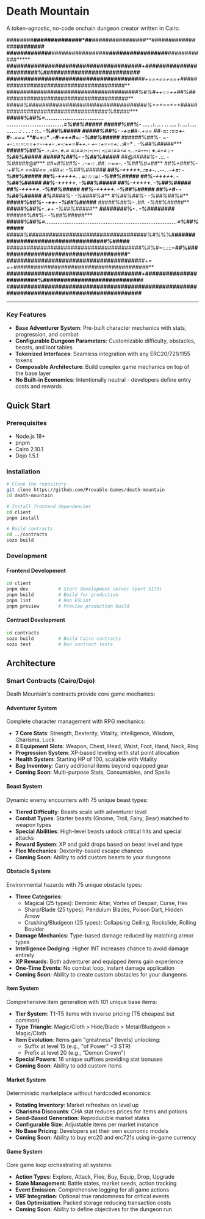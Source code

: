 # Death Mountain

A token-agnostic, no-code onchain dungeon creator written in Cairo.

*##*##*##*##**##*##*##*##*##*##*##*##**##*##*##*##*##*##*##*##**##*##*##*##*##*##*##*##**##*##*##*##
******##*##*##**#*##*##*##**##*##*##*##*#####*##*##**##*#####*##*##*##*##*##**##*##*##*##*##*##*****
***#######################################+*########################%############################***
***######################################**##+==+==+==+##**######################################***
***#######################################%#%#++*==*++**##%######################################***
***#####%#*##################################%+=+==+=+*##################################*#%#####***
***#####%##%=.................................         ................................=%##%#####***
***#####%##%-   .... .:. ..    . .. ....    :. ...:....    ...... .:    . . . : ::..   -%##%#####***
***#####%##%-  -+=*#**#-.+==   #*#*-**=*:  :*==+-*#-.===   **#*=+::*   .*-#*-*+++#=:   -%##%#####***
*#*#####%##%-   =*-*+-:*.*=:=:=*=+=--++-   .+-:++=#++.-  +-   :+=-=+:   .*:#=* .       -%##%#####***
***#####%##%-   .-.=-. +.=  =:==:-:-:--:    -::=:==-=    -.   .-=---:    +.=-= :       -%##%#####***
***#####%##%-                                                                          -%##%#####***
*#*#@*#####%-                                   .::.                                   -%#####*@#***
***##=*#%##%-               .:-=-:             .*##*.             :-==-.               -%##%#*=##***
***##%+*###%-               :+#%*=             ==##==            .=*##+:               -%##%#####**#
***##%-+++++.                :=+-.              .--.              .-+=:                -%##%#####***
***##%-+++++.                . =:                ::                :=:                 -%##%#####***
***##%-+++++.                                                                         -%##%#####***
***##%-+++++.                                                                         -%##%#####***
***##%-+++++.                                                                         -%##%#####***
***##%-+++++.                                                                         -%##%#####***
***##%-+++++.                                                                         -%##%#####***
***##%+****#-                                                                          -%##%#####***
***#%**####%-                                                                          -%####**%#***
***#%*##%##%-                                                                          -%##%##*%#***
***#####%##%-                                   -++-                                   -%##%#####***
***#####%##%-                                  .*##*.                                  -%##%#####***
***#####%##%-                                  .+**+                                   -%##%#####***
***########%-                                      .                                   -%########***
*#*#####%##%-                                                                          -%##%#####***
***#####%##%=..........................................................................=%##%#####***
***#####%#*##################################%*#%*%%#**##################################*#%#####***
*#*#######################################%#%#=::.:::=**##%######################################***
***######################################**##+=      =+##**######################################***
***#######################################+*########################%############################**#
*#**#############################################################################################***
****************************************************************************************************

### Key Features

- **Base Adventurer System**: Pre-built character mechanics with stats, progression, and combat
- **Configurable Dungeon Parameters**: Customizable difficulty, obstacles, beasts, and loot tables
- **Tokenized Interfaces**: Seamless integration with any ERC20/721/1155 tokens
- **Composable Architecture**: Build complex game mechanics on top of the base layer
- **No Built-in Economics**: Intentionally neutral - developers define entry costs and rewards

## Quick Start

### Prerequisites

- Node.js 18+
- pnpm
- Cairo 2.10.1
- Dojo 1.5.1

### Installation

```bash
# Clone the repository
git clone https://github.com/Provable-Games/death-mountain
cd death-mountain

# Install frontend dependencies
cd client
pnpm install

# Build contracts
cd ../contracts
sozo build
```

### Development

#### Frontend Development
```bash
cd client
pnpm dev           # Start development server (port 5173)
pnpm build         # Build for production
pnpm lint          # Run ESLint
pnpm preview       # Preview production build
```

#### Contract Development
```bash
cd contracts
sozo build         # Build Cairo contracts
sozo test          # Run contract tests
```

## Architecture

### Smart Contracts (Cairo/Dojo)

Death Mountain's contracts provide core game mechanics:

#### **Adventurer System**
Complete character management with RPG mechanics:
- **7 Core Stats**: Strength, Dexterity, Vitality, Intelligence, Wisdom, Charisma, Luck
- **8 Equipment Slots**: Weapon, Chest, Head, Waist, Foot, Hand, Neck, Ring
- **Progression System**: XP-based leveling with stat point allocation
- **Health System**: Starting HP of 100, scalable with Vitality
- **Bag Inventory**: Carry additional items beyond equipped gear
- **Coming Soon**: Multi-purpose Stats, Consumables, and Spells

#### **Beast System**
Dynamic enemy encounters with 75 unique beast types:
- **Tiered Difficulty**: Beasts scale with adventurer level
- **Combat Types**: Starter beasts (Gnome, Troll, Fairy, Bear) matched to weapon types
- **Special Abilities**: High-level beasts unlock critical hits and special attacks
- **Reward System**: XP and gold drops based on beast level and type
- **Flee Mechanics**: Dexterity-based escape chances
- **Coming Soon**: Ability to add custom beasts to your dungeons

#### **Obstacle System**
Environmental hazards with 75 unique obstacle types:
- **Three Categories**: 
  - Magical (25 types): Demonic Altar, Vortex of Despair, Curse, Hex
  - Sharp/Blade (25 types): Pendulum Blades, Poison Dart, Hidden Arrow
  - Crushing/Bludgeon (25 types): Collapsing Ceiling, Rockslide, Rolling Boulder
- **Damage Mechanics**: Type-based damage reduced by matching armor types
- **Intelligence Dodging**: Higher INT increases chance to avoid damage entirely
- **XP Rewards**: Both adventurer and equipped items gain experience
- **One-Time Events**: No combat loop, instant damage application
- **Coming Soon**: Ability to create custom obstacles for your dungeons

#### **Item System**
Comprehensive item generation with 101 unique base items:
- **Tier System**: T1-T5 items with inverse pricing (T5 cheapest but common)
- **Type Triangle**: Magic/Cloth > Hide/Blade > Metal/Bludgeon > Magic/Cloth
- **Item Evolution**: Items gain "greatness" (levels) unlocking:
  - Suffix at level 15 (e.g., "of Power" +3 STR)
  - Prefix at level 20 (e.g., "Demon Crown")
- **Special Powers**: 16 unique suffixes providing stat bonuses
- **Coming Soon**: Ability to add custom items

#### **Market System**
Deterministic marketplace without hardcoded economics:
- **Rotating Inventory**: Market refreshes on level up
- **Charisma Discounts**: CHA stat reduces prices for items and potions
- **Seed-Based Generation**: Reproducible market states
- **Configurable Size**: Adjustable items per market instance
- **No Base Pricing**: Developers set their own economic models
- **Coming Soon**: Ability to buy erc20 and erc721s using in-game currency


#### **Game System**
Core game loop orchestrating all systems:
- **Action Types**: Explore, Attack, Flee, Buy, Equip, Drop, Upgrade
- **State Management**: Battle states, market seeds, action tracking
- **Event Emission**: Comprehensive logging for all game actions
- **VRF Integration**: Optional true randomness for critical events
- **Gas Optimization**: Packed storage reducing transaction costs
- **Coming Soon**: Ability to define objectives for the dungeon run
